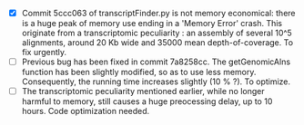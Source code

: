 - [X] Commit 5ccc063 of transcriptFinder.py is not memory economical: there is a huge peak of memory use ending in a 'Memory Error' crash. This originate from a transcriptomic peculiarity : an assembly of several 10^5 alignments, around 20 Kb wide and 35000 mean depth-of-coverage. To fix urgently.
- [ ] Previous bug has been fixed in commit 7a8258cc. The getGenomicAlns function has been slightly modified, so as to use less memory. Consequently, the running time increases slightly (10 % ?). To optimize.
- [ ] The transcriptomic peculiarity mentioned earlier, while no longer harmful to memory, still causes a huge preocessing delay, up to 10 hours. Code optimization needed.

